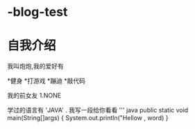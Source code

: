 ﻿# -blog-test
# 自我介绍
 我叫炮炮,我的爱好有
 
 *健身
 *打游戏
 *蹦迪
 *敲代码
 
 我的前女友
 1.NONE
 
 学过的语言有 'JAVA' . 我写一段给你看看
 ''' java
 public static void main(String[]args) {
  System.out.println("Hellow , word)
  }
 
